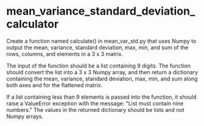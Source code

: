 # mean_variance_standard_deviation_calculator

Create a function named calculate() in mean_var_std.py that uses Numpy to output the mean, variance, standard deviation, max, min, and sum of the rows, columns, and elements in a 3 x 3 matrix.


The input of the function should be a list containing 9 digits. The function should convert the list into a 3 x 3 Numpy array, and then return a dictionary containing the mean, variance, standard deviation, max, min, and sum along both axes and for the flattened matrix.



If a list containing less than 9 elements is passed into the function, it should raise a ValueError exception with the message: "List must contain nine numbers." The values in the returned dictionary should be lists and not Numpy arrays.
